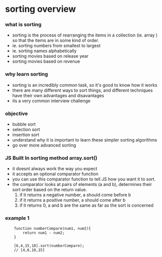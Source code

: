 # sorting overview

### what is sorting

- sorting is the process of rearranging the items in a collection (ie. array ) so that the items are in some kind of order.
- ie. sorting numbers from smallest to largest
- ie. sorting names alphabetically
- sorting movies based on release year
- sorting movies based on revenue

### why learn sorting

- sorting is an incredibly common task, so it's good to know how it works
- there are many different ways to sort things, and different techniques have their own advantages and disavantages
- its a very common interview challenge

### objective

- bubble sort
- selection sort
- insertion sort
- understand why it is important to learn these simpler sorting algorithms
- go over more advanced sorting

### JS Built In sorting method array.sort()

- it doesnt always work the way you expect
- it accepts an optional comparator function
- you can use this comparator function to tell JS how you want it to sort.
- the comparator looks at pairs of elements (a and b), determines their sort order based on the return value.
  1. if it returns a negative number, a should come before b
  2. if it returns a positive number, a should come after b
  3. if it returns 0, a and b are the same as far as the sort is concerned

### example 1

        function numberCompare(num1, num2){
            return num1 - num2;
        }

        [6,4,15,10].sort(numberCompare);
        // [4,6,10,15]
